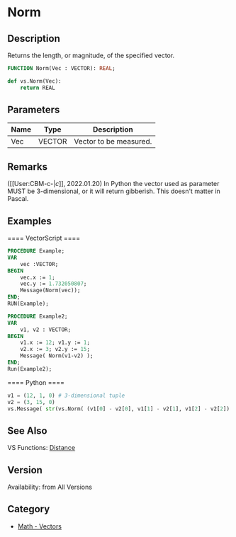 # Norm

## Description
Returns the length, or magnitude, of the specified vector.

```pascal
FUNCTION Norm(Vec : VECTOR): REAL;
```

```python
def vs.Norm(Vec):
    return REAL
```

## Parameters
|Name|Type|Description|
|---|---|---|
|Vec|VECTOR|Vector to be measured.|

## Remarks
([[User:CBM-c-|_c_]], 2022.01.20) In Python the vector used as parameter MUST be 3-dimensional, or it will return gibberish. This doesn't matter in Pascal.

## Examples
==== VectorScript ====
```pascal
PROCEDURE Example;
VAR
    vec :VECTOR;
BEGIN
    vec.x := 1;
    vec.y := 1.732050807;
    Message(Norm(vec));
END;
RUN(Example);

PROCEDURE Example2;
VAR
    v1, v2 : VECTOR;
BEGIN
    v1.x := 12; v1.y := 1;
    v2.x := 3; v2.y := 15;
    Message( Norm(v1-v2) );
END;
Run(Example2);
```
==== Python ====
```python
v1 = (12, 1, 0) # 3-dimensional tuple
v2 = (3, 15, 0)
vs.Message( str(vs.Norm( (v1[0] - v2[0], v1[1] - v2[1], v1[2] - v2[2]) )) )
```

## See Also
VS Functions:
[Distance](Distance.md)

## Version
Availability: from All Versions

## Category
* [Math - Vectors](../Categories/Math%20-%20Vectors.md)

